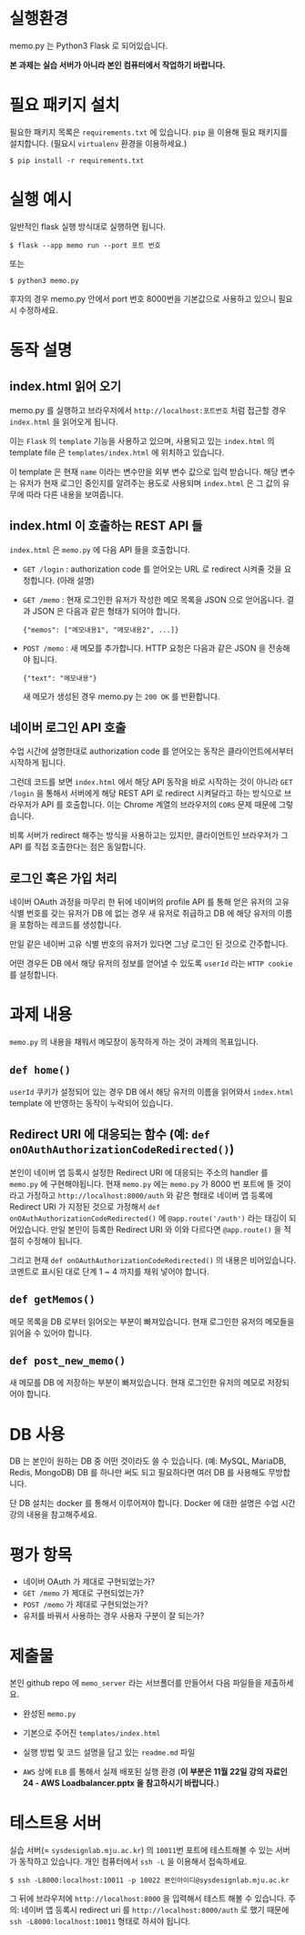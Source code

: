 # 실행환경

memo.py 는 Python3 Flask 로 되어있습니다.

**본 과제는 실습 서버가 아니라 본인 컴퓨터에서 작업하기 바랍니다.**

# 필요 패키지 설치

필요한 패키지 목록은 `requirements.txt` 에 있습니다. `pip` 을 이용해 필요 패키지를 설치합니다.
(필요시 `virtualenv` 환경을 이용하세요.)

```
$ pip install -r requirements.txt
```

# 실행 예시

일반적인 flask 실행 방식대로 실행하면 됩니다.

```
$ flask --app memo run --port 포트 번호
```
또는
```
$ python3 memo.py
```

후자의 경우 memo.py 안에서 port 번호 8000번을 기본값으로 사용하고 있으니 필요시 수정하세요.

# 동작 설명

## index.html 읽어 오기

memo.py 를 실행하고 브라우저에서 `http://localhost:포트번호` 처럼 접근할 경우 `index.html` 을 읽어오게 됩니다.

이는 `Flask` 의 `template` 기능을 사용하고 있으며, 사용되고 있는 `index.html` 의 template file 은 `templates/index.html` 에 위치하고 있습니다.

이 template 은 현재 `name` 이라는 변수만을 외부 변수 값으로 입력 받습니다. 해당 변수는 유저가 현재 로그인 중인지를 알려주는 용도로 사용되며 `index.html` 은 그 값의 유무에 따라 다른 내용을 보여줍니다.

## index.html 이 호출하는 REST API 들

`index.html` 은 `memo.py` 에 다음 API 들을 호출합니다.

* `GET /login` : authorization code 를 얻어오는 URL 로 redirect 시켜줄 것을 요청합니다. (아래 설명)

* `GET /memo` : 현재 로그인한 유저가 작성한 메모 목록을 JSON 으로 얻어옵니다. 결과 JSON 은 다음과 같은 형태가 되어야 합니다.
  ```
  {"memos": ["메모내용1", "메모내용2", ...]}
  ```

* `POST /memo` : 새 메모를 추가합니다. HTTP 요청은 다음과 같은 JSON 을 전송해야 됩니다.
  ```
  {"text": "메모내용"}
  ```
  새 메모가 생성된 경우 memo.py 는 `200 OK` 를 반환합니다.


## 네이버 로그인 API 호출

수업 시간에 설명한대로 authorization code 를 얻어오는 동작은 클라이언트에서부터 시작하게 됩니다.

그런데 코드를 보면 `index.html` 에서 해당 API 동작을 바로 시작하는 것이 아니라 `GET /login` 을 통해서 서버에게 해당 REST API 로 redirect 시켜달라고 하는 방식으로 브라우저가 API 를 호출합니다. 이는 Chrome 계열의 브라우저의 `CORS` 문제 때문에 그렇습니다.

비록 서버가 redirect 해주는 방식을 사용하고는 있지만, 클라이언트인 브라우저가 그 API 를 직접 호출한다는 점은 동일합니다.

## 로그인 혹은 가입 처리

네이버 OAuth 과정을 마무리 한 뒤에 네이버의 profile API 를 통해 얻은 유저의 고유 식별 번호를 갖는 유저가 DB 에 없는 경우 새 유저로 취급하고 DB 에 해당 유저의 이름을 포함하는 레코드를 생성합니다.

만일 같은 네이버 고유 식별 번호의 유저가 있다면 그냥 로그인 된 것으로 간주합니다.

어떤 경우든 DB 에서 해당 유저의 정보를 얻어낼 수 있도록 `userId` 라는 `HTTP cookie` 를 설정합니다.


# 과제 내용

`memo.py` 의 내용을 채워서 메모장이 동작하게 하는 것이 과제의 목표입니다.

## `def home()`

`userId` 쿠키가 설정되어 있는 경우 DB 에서 해당 유저의 이름을 읽어와서 `index.html` template 에 반영하는 동작이 누락되어 있습니다.

## Redirect URI 에 대응되는 함수 (예: `def onOAuthAuthorizationCodeRedirected()`)

본인이 네이버 앱 등록시 설정한 Redirect URI 에 대응되는 주소의 handler 를 `memo.py` 에 구현해야됩니다. 현재 `memo.py` 에는 `memo.py` 가 8000 번 포트에 뜰 것이라고 가정하고 `http://localhost:8000/auth` 와 같은 형태로 네이버 앱 등록에 Redirect URI 가 지정된 것으로 가정해서 `def onOAuthAuthorizationCodeRedirected()` 에 `@app.route('/auth')` 라는 태깅이 되어있습니다. 만일 본인이 등록한 Redirect URI 와 이와 다르다면 `@app.route()` 을 적절히 수정해야 됩니다.

그리고 현재 `def onOAuthAuthorizationCodeRedirected()` 의 내용은 비어있습니다. 코멘트로 표시된 대로 단계 1 ~ 4 까지를 채워 넣어야 합니다.

## `def getMemos()`

메모 목록을 DB 로부터 읽어오는 부분이 빠져있습니다. 현재 로그인한 유저의 메모들을 읽어올 수 있어야 합니다.

## `def post_new_memo()`

새 메모를 DB 에 저장하는 부분이 빠져있습니다. 현재 로그인한 유저의 메모로 저장되어야 합니다.


# DB 사용

DB 는 본인이 원하는 DB 중 어떤 것이라도 쓸 수 있습니다. (예: MySQL, MariaDB, Redis, MongoDB) DB 를 하나만 써도 되고 필요하다면 여러 DB 를 사용해도 무방합니다.

단 DB 설치는 docker 를 통해서 이루어져야 합니다. Docker 에 대한 설명은 수업 시간 강의 내용을 참고해주세요.

# 평가 항목

* 네이버 OAuth 가 제대로 구현되었는가?
* `GET /memo` 가 제대로 구현되었는가?
* `POST /memo` 가 제대로 구현되었는가?
* 유저를 바꿔서 사용하는 경우 사용자 구분이 잘 되는가?

# 제출물

본인 github repo 에 `memo_server` 라는 서브폴더를 만들어서 다음 파일들을 제출하세요.
* 완성된 `memo.py`
* 기본으로 주어진 `templates/index.html`
* 실행 방법 및 코드 설명을 담고 있는 `readme.md` 파일

* `AWS` 상에 `ELB` 를 통해서 실제 배포된 실행 환경 (**이 부분은 11월 22일 강의 자료인 24 - AWS Loadbalancer.pptx 을 참고하시기 바랍니다.**)

# 테스트용 서버

실습 서버(= `sysdesignlab.mju.ac.kr`) 의 `10011`번 포트에 테스트해볼 수 있는 서버가 동작하고 있습니다. 개인 컴퓨터에서 `ssh -L` 을 이용해서 접속하세요.

```
$ ssh -L8000:localhost:10011 -p 10022 본인아이디@sysdesignlab.mju.ac.kr
```

그 뒤에 브라우저에 `http://localhost:8000` 을 입력해서 테스트 해볼 수 있습니다. 
주의: 네이버 앱 등록시 redirect uri 를 `http://localhost:8000/auth` 로 했기 때문에 `ssh -L8000:localhost:10011` 형태로 하셔야 됩니다. 
